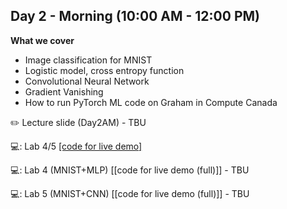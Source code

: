 ## Day 2 - Morning (10:00 AM - 12:00 PM)

**What we cover**
* Image classification for MNIST
* Logistic model, cross entropy function
* Convolutional Neural Network
* Gradient Vanishing
* How to run PyTorch ML code on Graham in Compute Canada

:pencil2: Lecture slide (Day2AM) - TBU

:computer:: Lab 4/5 [[code for live demo]](https://github.com/isaacyeSN/SS2021/blob/main/Day2AM/SS21_lab4.ipynb)

:computer:: Lab 4 (MNIST+MLP) [[code for live demo (full)]] - TBU

:computer:: Lab 5 (MNIST+CNN) [[code for live demo (full)]] - TBU

